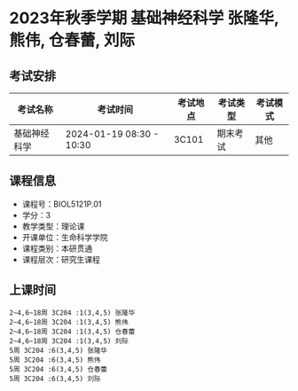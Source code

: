 # 2023年秋季学期 基础神经科学 张隆华, 熊伟, 仓春蕾, 刘际




## 考试安排

| 考试名称 | 考试时间 | 考试地点 | 考试类型 | 考试模式 |
| -------- | -------- | -------- | -------- | -------- |
| 基础神经科学 | 2024-01-19 08:30 - 10:30 | 3C101 | 期末考试 | 其他 |





## 课程信息

- 课程号：BIOL5121P.01
- 学分：3
- 教学类型：理论课
- 开课单位：生命科学学院
- 课程类别：本研贯通
- 课程层次：研究生课程

## 上课时间

```
2~4,6~18周 3C204 :1(3,4,5) 张隆华
2~4,6~18周 3C204 :1(3,4,5) 熊伟
2~4,6~18周 3C204 :1(3,4,5) 仓春蕾
2~4,6~18周 3C204 :1(3,4,5) 刘际
5周 3C204 :6(3,4,5) 张隆华
5周 3C204 :6(3,4,5) 熊伟
5周 3C204 :6(3,4,5) 仓春蕾
5周 3C204 :6(3,4,5) 刘际
```

